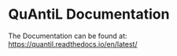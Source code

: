 # QuAntiL Documentation

The Documentation can be found at: https://quantil.readthedocs.io/en/latest/
